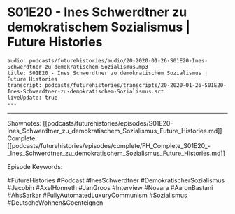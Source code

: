 # S01E20 - Ines Schwerdtner zu demokratischem Sozialismus | Future Histories

```audio-note
audio: podcasts/futurehistories/audio/20-2020-01-26-S01E20-Ines-Schwerdtner-zu-demokratischem-Sozialismus.mp3
title: S01E20 - Ines Schwerdtner zu demokratischem Sozialismus | Future Histories
transcript: podcasts/futurehistories/transcripts/20-2020-01-26-S01E20-Ines-Schwerdtner-zu-demokratischem-Sozialismus.srt
liveUpdate: true
---

```
---

Shownotes: [[podcasts/futurehistories/episodes/S01E20-Ines_Schwerdtner_zu_demokratischem_Sozialismus_Future_Histories.md]]
Complete: [[podcasts/futurehistories/episodes/complete/FH_Complete_S01E20_-_Ines_Schwerdtner_zu_demokratischem_Sozialismus_Future_Histories.md]]


Episode Keywords:

#FutureHistories #Podcast #InesSchwerdtner #DemokratischerSozialismus #Jacobin #AxelHonneth #JanGroos #Interview #Novara #AaronBastani #AhsSarkar #FullyAutomatedLuxuryCommunism #Sozialismus #DeutscheWohnen&Coenteignen
